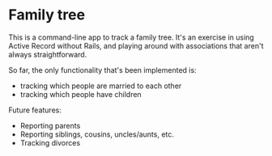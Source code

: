 # Family tree

This is a command-line app to track a family tree. It's an exercise in using Active Record without Rails, and playing around with associations that aren't always straightforward.

So far, the only functionality that's been implemented is:
* tracking which people are married to each other
* tracking which people have children

Future features:

* Reporting parents
* Reporting siblings, cousins, uncles/aunts, etc.
* Tracking divorces
